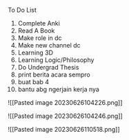 To Do List
1. Complete Anki
2. Read A Book
3. Make role in dc
4. Make new channel dc
5. Learning 3D
6. Learning Logic/Philosophy
7. Do Undergrad Thesis
8. print berita acara sempro
9. buat bab 4
10. bantu abg ngerjain kerja nya

![[Pasted image 20230626104226.png]]

![[Pasted image 20230626104246.png]]

![[Pasted image 20230626110518.png]]